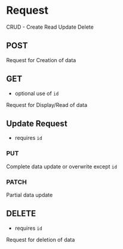 # Request

CRUD - Create Read Update Delete

## POST

Request for Creation of data

## GET

- optional use of `id`

Request for Display/Read of data

## Update Request

- requires `id`

### PUT

Complete data update or overwrite except `id`

### PATCH

Partial data update

## DELETE

- requires `id`

Request for deletion of data
